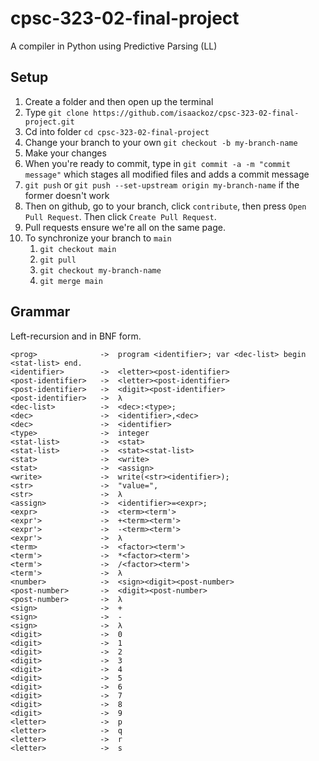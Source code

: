# cpsc-323-02-final-project
A compiler in Python using Predictive Parsing (LL)

## Setup
1. Create a folder and then open up the terminal
2. Type `git clone https://github.com/isaackoz/cpsc-323-02-final-project.git`
3. Cd into folder `cd cpsc-323-02-final-project`
4. Change your branch to your own `git checkout -b my-branch-name`
5. Make your changes
6. When you're ready to commit, type in `git commit -a -m "commit message"` which stages all modified files and adds a commit message
7. `git push` or `git push --set-upstream origin my-branch-name` if the former doesn't work
8. Then on github, go to your branch, click `contribute`, then press `Open Pull Request`. Then click `Create Pull Request`.
9. Pull requests ensure we're all on the same page.
10. To synchronize your branch to `main`  
    1. `git checkout main`
    2. `git pull`
    3. `git checkout my-branch-name`
    4. `git merge main`

## Grammar
Left-recursion and in BNF form.
```text
<prog>              ->  program <identifier>; var <dec-list> begin <stat-list> end.
<identifier>        ->  <letter><post-identifier>
<post-identifier>   ->  <letter><post-identifier>
<post-identifier>   ->  <digit><post-identifier>
<post-identifier>   ->  λ
<dec-list>          ->  <dec>:<type>;
<dec>               ->  <identifier>,<dec>
<dec>               ->  <identifier>
<type>              ->  integer
<stat-list>         ->  <stat>
<stat-list>         ->  <stat><stat-list>
<stat>              ->  <write>
<stat>              ->  <assign>
<write>             ->  write(<str><identifier>);
<str>               ->  "value=",
<str>               ->  λ
<assign>            ->  <identifier>=<expr>;
<expr>              ->  <term><term'>
<expr'>             ->  +<term><term'>
<expr'>             ->  -<term><term'>
<expr'>             ->  λ
<term>              ->  <factor><term'>
<term'>             ->  *<factor><term'>
<term'>             ->  /<factor><term'>
<term'>             ->  λ
<number>            ->  <sign><digit><post-number>
<post-number>       ->  <digit><post-number>
<post-number>       ->  λ
<sign>              ->  +
<sign>              ->  -
<sign>              ->  λ
<digit>             ->  0
<digit>             ->  1
<digit>             ->  2
<digit>             ->  3
<digit>             ->  4
<digit>             ->  5
<digit>             ->  6
<digit>             ->  7
<digit>             ->  8
<digit>             ->  9
<letter>            ->  p
<letter>            ->  q
<letter>            ->  r
<letter>            ->  s
```
